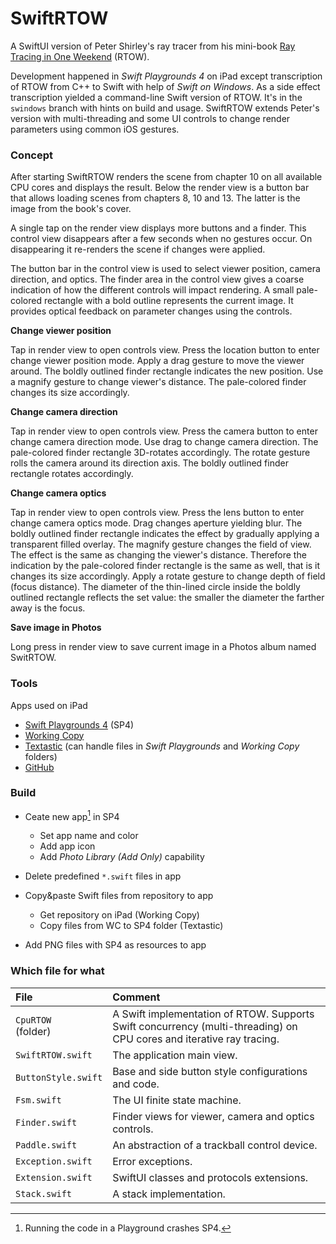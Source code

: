 # SwiftRTOW
A SwiftUI version of Peter Shirley's ray tracer from his mini-book [Ray Tracing in One Weekend](https://github.com/RayTracing/raytracing.github.io/) (RTOW).

Development happened in *Swift Playgrounds 4* on iPad except transcription of RTOW from C++ to Swift with help of *Swift on Windows*. As a side effect transcription yielded a command-line Swift version of RTOW. It's in the `swindows` branch with hints on build and usage. SwiftRTOW extends Peter's version with multi-threading and some UI controls to change render parameters using common iOS gestures.

### Concept
After starting SwiftRTOW renders the scene from chapter 10 on all available CPU cores and displays the result. Below the render view is a button bar that allows loading scenes from chapters 8, 10 and 13. The latter is the image from the book's cover.

A single tap on the render view displays more buttons and a finder. This control view disappears after a few seconds when no gestures occur. On disappearing it re-renders the scene if changes were applied.

The button bar in the control view is used to select viewer position, camera direction, and optics. The finder area in the control view gives a coarse indication of how the different controls will impact rendering. A small pale-colored rectangle with a bold outline represents the current image. It provides optical feedback on parameter changes using the controls.

**Change viewer position**

Tap in render view to open controls view. Press the location button to enter change viewer position mode. Apply a drag gesture to move the viewer around. The boldly outlined finder rectangle indicates the new position. Use a magnify gesture to change viewer's distance. The pale-colored finder changes its size accordingly.

**Change camera direction**

Tap in render view to open controls view. Press the camera button to enter change camera direction mode. Use drag to change  camera direction. The pale-colored finder rectangle 3D-rotates accordingly. The rotate gesture rolls the camera around its direction axis. The boldly outlined finder rectangle rotates accordingly.

**Change camera optics**

Tap in render view to open controls view. Press the lens button to enter change camera optics mode. Drag changes aperture yielding blur. The boldly outlined finder rectangle indicates the effect by gradually applying a transparent filled overlay. The magnify gesture changes the field of view. The effect is the same as changing the viewer's distance. Therefore the indication by the pale-colored finder rectangle is the same as well, that is it changes its size accordingly. Apply a rotate gesture to change depth of field (focus distance). The diameter of the thin-lined circle inside the boldly outlined rectangle reflects the set value: the smaller the diameter the farther away is the focus.

**Save image in Photos**

Long press in render view to save current image in a Photos album named SwitRTOW.

### Tools
Apps used on iPad
- [Swift Playgrounds 4](https://apps.apple.com/de/app/swift-playgrounds/id908519492) (SP4)
- [Working Copy](https://workingcopyapp.com/)
- [Textastic](https://www.textasticapp.com/) (can handle files in *Swift Playgrounds* and *Working Copy* folders)
- [GitHub](https://apps.apple.com/us/app/github/id1477376905)

### Build
- Ceate new app[^1] in SP4

  - Set app name and color
  - Add app icon
  - Add *Photo Library (Add Only)* capability

- Delete predefined `*.swift` files in app
- Copy&paste Swift files from repository to app

  - Get repository on iPad (Working Copy)
  - Copy files from WC to SP4 folder (Textastic)

- Add PNG files with SP4 as resources to app

[^1]: Running the code in a Playground crashes SP4.

### Which file for what
|File|Comment|
|:---|:------|
|`CpuRTOW`<br>(folder)|A Swift implementation of RTOW. Supports Swift concurrency (multi-threading) on CPU cores and iterative ray tracing.|
|`SwiftRTOW.swift`|The application main view.|
|`ButtonStyle.swift`|Base and side button style configurations and code.|
|`Fsm.swift`|The UI finite state machine.|
|`Finder.swift`|Finder views for viewer, camera and optics controls.|
|`Paddle.swift`|An abstraction of a trackball control device.|
|`Exception.swift`|Error exceptions.|
|`Extension.swift`|SwiftUI classes and protocols extensions.|
|`Stack.swift`|A stack implementation.|
